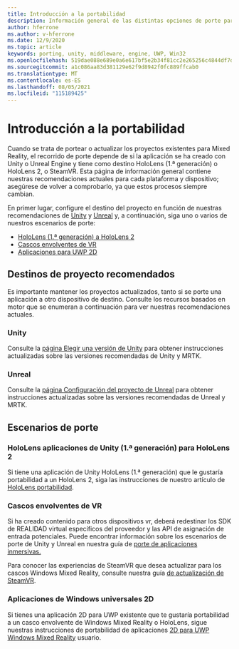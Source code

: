 ```yaml
---
title: Introducción a la portabilidad
description: Información general de las distintas opciones de porte para llevar las aplicaciones existentes a Mixed Reality para HoloLens y VR.
author: hferrone
ms.author: v-hferrone
ms.date: 12/9/2020
ms.topic: article
keywords: porting, unity, middleware, engine, UWP, Win32
ms.openlocfilehash: 519dae088e689e0a6e617bf5e2b34f81cc2e265256c4844df7dd34e99172d536
ms.sourcegitcommit: a1c086aa83d381129e62f9d8942f0fc889ffcab0
ms.translationtype: MT
ms.contentlocale: es-ES
ms.lasthandoff: 08/05/2021
ms.locfileid: "115189425"
---
```

# <a name="porting-overview"></a>Introducción a la portabilidad

Cuando se trata de portear o actualizar los proyectos existentes para Mixed Reality, el recorrido de porte depende de si la aplicación se ha creado con Unity o Unreal Engine y tiene como destino HoloLens (1.ª generación) o HoloLens 2, o SteamVR. Esta página de información general contiene nuestras recomendaciones actuales para cada plataforma y dispositivo; asegúrese de volver a comprobarlo, ya que estos procesos siempre cambian.

En primer lugar, configure el destino del proyecto en función de nuestras recomendaciones de [Unity](#unity) y [Unreal](#unreal) y, a continuación, siga uno o varios de nuestros escenarios de porte:

- [HoloLens (1.ª generación) a HoloLens 2](#hololens-1st-gen-unity-apps-to-hololens-2)
- [Cascos envolventes de VR](#immersive-vr-headsets)
- [Aplicaciones para UWP 2D](#2d-universal-windows-applications)

## <a name="recommended-project-targets"></a>Destinos de proyecto recomendados

Es importante mantener los proyectos actualizados, tanto si se porte una aplicación a otro dispositivo de destino. Consulte los recursos basados en motor que se enumeran a continuación para ver nuestras recomendaciones actuales.

### <a name="unity"></a>Unity

Consulte la [página Elegir una versión de Unity](../unity/choosing-unity-version.md) para obtener instrucciones actualizadas sobre las versiones recomendadas de Unity y MRTK.

### <a name="unreal"></a>Unreal

Consulte la [página Configuración del proyecto de Unreal](../unreal/unreal-project-setup.md) para obtener instrucciones actualizadas sobre las versiones recomendadas de Unreal y MRTK.

## <a name="porting-scenarios"></a>Escenarios de porte

### <a name="hololens-1st-gen-unity-apps-to-hololens-2"></a>HoloLens aplicaciones de Unity (1.ª generación) para HoloLens 2

Si tiene una aplicación de Unity HoloLens (1.ª generación) que le gustaría portabilidad a un HoloLens 2, siga las instrucciones de nuestro artículo de [HoloLens portabilidad](./porting-hl1-hl2.md).

### <a name="immersive-vr-headsets"></a>Cascos envolventes de VR

Si ha creado contenido para otros dispositivos vr, deberá redestinar los SDK de REALIDAD virtual específicos del proveedor y las API de asignación de entrada potenciales. Puede encontrar información sobre los escenarios de porte de Unity y Unreal en nuestra guía de [porte de aplicaciones inmersivas.](porting-guides.md)

Para conocer las experiencias de SteamVR que desea actualizar para los cascos Windows Mixed Reality, consulte nuestra guía [de actualización de SteamVR](updating-your-steamvr-application-for-windows-mixed-reality.md).

### <a name="2d-universal-windows-applications"></a>Aplicaciones de Windows universales 2D

Si tienes una aplicación 2D para UWP existente que te gustaría portabilidad a un casco envolvente de Windows Mixed Reality o HoloLens, sigue nuestras instrucciones de portabilidad de aplicaciones [2D para UWP Windows Mixed Reality](building-2d-apps.md) usuario.